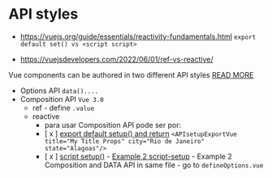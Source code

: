 # API styles

- https://vuejs.org/guide/essentials/reactivity-fundamentals.html `export default set() vs <script script>`

- https://vuejsdevelopers.com/2022/06/01/ref-vs-reactive/

Vue components can be authored in two different API styles [READ MORE](https://vuejs.org/guide/introduction.html#api-styles)

- Options API `data()....`
- Composition API `Vue 3.0`
  - ref - define `.value`
  - reactive
    - para usar Composition API pode ser por:
    - [ x ] [export default setup() and return](./masterclass/src/components/APIs/API_setup_Export_return.vue) `<APIsetupExportVue title="My Title Props" city="Rio de Janeiro" state="Alagoas"/>`
    - [ x ] [script setup()](./masterclass/src/components/APIs/APIscriptsetup.vue) - [Example 2 script-setup](./masterclass/src/components/APIs/API_setup_Export_return.vue) - Example 2 Composition and DATA API in same file - go to `defineOptions.vue`



